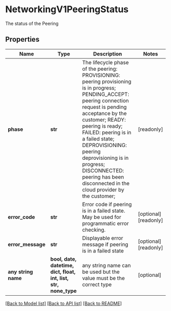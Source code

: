 # NetworkingV1PeeringStatus

The status of the Peering

## Properties
Name | Type | Description | Notes
------------ | ------------- | ------------- | -------------
**phase** | **str** | The lifecycle phase of the peering:    PROVISIONING: peering provisioning is in progress;    PENDING_ACCEPT: peering connection request is pending acceptance by the customer;    READY:  peering is ready;    FAILED: peering is in a failed state;    DEPROVISIONING: peering deprovisioning is in progress;    DISCONNECTED: peering has been disconnected in the cloud provider by the customer;  | [readonly] 
**error_code** | **str** | Error code if peering is in a failed state. May be used for programmatic error checking. | [optional] [readonly] 
**error_message** | **str** | Displayable error message if peering is in a failed state | [optional] [readonly] 
**any string name** | **bool, date, datetime, dict, float, int, list, str, none_type** | any string name can be used but the value must be the correct type | [optional]

[[Back to Model list]](../README.md#documentation-for-models) [[Back to API list]](../README.md#documentation-for-api-endpoints) [[Back to README]](../README.md)


